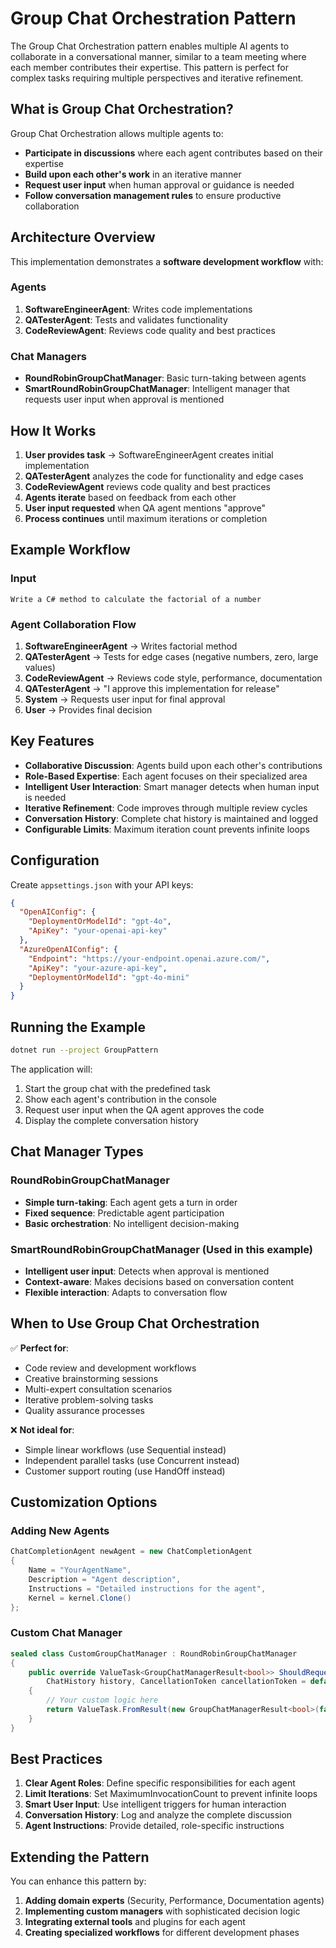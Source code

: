 # Group Chat Orchestration Pattern

The Group Chat Orchestration pattern enables multiple AI agents to collaborate in a conversational manner, similar to a team meeting where each member contributes their expertise. This pattern is perfect for complex tasks requiring multiple perspectives and iterative refinement.

## What is Group Chat Orchestration?

Group Chat Orchestration allows multiple agents to:
- **Participate in discussions** where each agent contributes based on their expertise
- **Build upon each other's work** in an iterative manner
- **Request user input** when human approval or guidance is needed
- **Follow conversation management rules** to ensure productive collaboration

## Architecture Overview

This implementation demonstrates a **software development workflow** with:

### Agents
1. **SoftwareEngineerAgent**: Writes code implementations
2. **QATesterAgent**: Tests and validates functionality
3. **CodeReviewAgent**: Reviews code quality and best practices

### Chat Managers
- **RoundRobinGroupChatManager**: Basic turn-taking between agents
- **SmartRoundRobinGroupChatManager**: Intelligent manager that requests user input when approval is mentioned

## How It Works

1. **User provides task** → SoftwareEngineerAgent creates initial implementation
2. **QATesterAgent** analyzes the code for functionality and edge cases
3. **CodeReviewAgent** reviews code quality and best practices
4. **Agents iterate** based on feedback from each other
5. **User input requested** when QA agent mentions "approve"
6. **Process continues** until maximum iterations or completion

## Example Workflow

### Input
```
Write a C# method to calculate the factorial of a number
```

### Agent Collaboration Flow
1. **SoftwareEngineerAgent** → Writes factorial method
2. **QATesterAgent** → Tests for edge cases (negative numbers, zero, large values)
3. **CodeReviewAgent** → Reviews code style, performance, documentation
4. **QATesterAgent** → "I approve this implementation for release"
5. **System** → Requests user input for final approval
6. **User** → Provides final decision

## Key Features

- **Collaborative Discussion**: Agents build upon each other's contributions
- **Role-Based Expertise**: Each agent focuses on their specialized area
- **Intelligent User Interaction**: Smart manager detects when human input is needed
- **Iterative Refinement**: Code improves through multiple review cycles
- **Conversation History**: Complete chat history is maintained and logged
- **Configurable Limits**: Maximum iteration count prevents infinite loops

## Configuration

Create `appsettings.json` with your API keys:

```json
{
  "OpenAIConfig": {
    "DeploymentOrModelId": "gpt-4o",
    "ApiKey": "your-openai-api-key"
  },
  "AzureOpenAIConfig": {
    "Endpoint": "https://your-endpoint.openai.azure.com/",
    "ApiKey": "your-azure-api-key",
    "DeploymentOrModelId": "gpt-4o-mini"
  }
}
```

## Running the Example

```bash
dotnet run --project GroupPattern
```

The application will:
1. Start the group chat with the predefined task
2. Show each agent's contribution in the console
3. Request user input when the QA agent approves the code
4. Display the complete conversation history

## Chat Manager Types

### RoundRobinGroupChatManager
- **Simple turn-taking**: Each agent gets a turn in order
- **Fixed sequence**: Predictable agent participation
- **Basic orchestration**: No intelligent decision-making

### SmartRoundRobinGroupChatManager (Used in this example)
- **Intelligent user input**: Detects when approval is mentioned
- **Context-aware**: Makes decisions based on conversation content
- **Flexible interaction**: Adapts to conversation flow

## When to Use Group Chat Orchestration

✅ **Perfect for**:
- Code review and development workflows
- Creative brainstorming sessions
- Multi-expert consultation scenarios
- Iterative problem-solving tasks
- Quality assurance processes

❌ **Not ideal for**:
- Simple linear workflows (use Sequential instead)
- Independent parallel tasks (use Concurrent instead)
- Customer support routing (use HandOff instead)

## Customization Options

### Adding New Agents
```csharp
ChatCompletionAgent newAgent = new ChatCompletionAgent
{
    Name = "YourAgentName",
    Description = "Agent description",
    Instructions = "Detailed instructions for the agent",
    Kernel = kernel.Clone()
};
```

### Custom Chat Manager
```csharp
sealed class CustomGroupChatManager : RoundRobinGroupChatManager
{
    public override ValueTask<GroupChatManagerResult<bool>> ShouldRequestUserInput(
        ChatHistory history, CancellationToken cancellationToken = default)
    {
        // Your custom logic here
        return ValueTask.FromResult(new GroupChatManagerResult<bool>(false));
    }
}
```

## Best Practices

1. **Clear Agent Roles**: Define specific responsibilities for each agent
2. **Limit Iterations**: Set MaximumInvocationCount to prevent infinite loops
3. **Smart User Input**: Use intelligent triggers for human interaction
4. **Conversation History**: Log and analyze the complete discussion
5. **Agent Instructions**: Provide detailed, role-specific instructions

## Extending the Pattern

You can enhance this pattern by:
1. **Adding domain experts** (Security, Performance, Documentation agents)
2. **Implementing custom managers** with sophisticated decision logic
3. **Integrating external tools** and plugins for each agent
4. **Creating specialized workflows** for different development phases